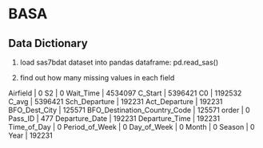 # BASA

Data Dictionary
---
1. load sas7bdat dataset into pandas dataframe: pd.read_sas()

2. find out how many missing values in each field



Airfield |                             0
S2     |                               0
Wait_Time  |                     4534097
C_Start     |                    5396421
C0           |                   1192532
C_avg         |                  5396421
Sch_Departure  |                  192231
Act_Departure   |                 192231
BFO_Dest_City    |                125571
BFO_Destination_Country_Code |    125571
order                         |        0
Pass_ID                        |     477
Departure_Date                  | 192231
Departure_Time        |           192231
Time_of_Day            |               0
Period_of_Week          |              0
Day_of_Week              |             0
Month                     |            0
Season                     |           0
Year                        |     192231


